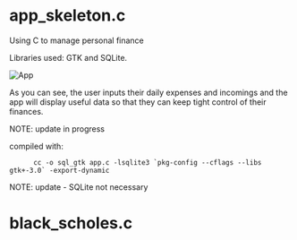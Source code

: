 # app_skeleton.c
Using C to manage personal finance

Libraries used: GTK and SQLite.

![App](https://user-images.githubusercontent.com/73109076/103483932-b3d59a00-4de2-11eb-836a-72688760686f.png)


As you can see, the user inputs their daily expenses and incomings and the app will display useful data so that they can keep tight control of their finances.

NOTE: update in progress

compiled with:


          cc -o sql_gtk app.c -lsqlite3 `pkg-config --cflags --libs gtk+-3.0` -export-dynamic

NOTE: update - SQLite not necessary

# black_scholes.c

